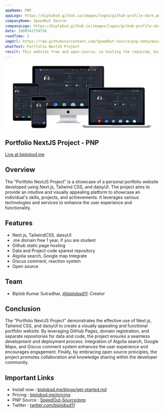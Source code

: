 ```yaml
---
appName: PNP
appLogo: https://biplobsd.github.io/images/logos/github-profile-dark.png
companyName: SpeedOut Source
companyLogo: https://biplobsd.github.io/images/logos/github-profile-dark.png
date: 1680541759736
readTime: 2
imgUrl: https://raw.githubusercontent.com/SpeedOut-Source/pnp-data/main/images/all-devices-black-pnp.png
whatText: Portfolio NextJS Project
result: This website free and open-source, no hosting fee required, build with NextJS
---
```


![preview](https://raw.githubusercontent.com/SpeedOut-Source/pnp-data/main/images/all-devices-black-pnp.png)

## Portfolio NextJS Project - PNP

<a href="https://biplobsd.me" target="_blank">Live at biplobsd.me</a>

## Overview

The "Portfolio NextJS Project" is a showcase of a personal portfolio website developed using Next.js, Tailwind CSS, and daisyUI. The project aims to provide an intuitive and visually appealing platform to showcase an individual's skills, projects, and achievements. It leverages various technologies and services to enhance the user experience and functionality.

## Features

- Next.js, TailwindCSS, daisyUI
- .me domain free 1 year, if you are student
- Github static page hosting
- Data and Project code sparest repository
- Algolia search, Google map Integrate
- Giscus comment, reaction system
- Open source

## Team

- Biplob Kumar Sutradhar, <a href='https://twitter.com/@biplobsd11'>@biplobsd11</a>: Creator

## Conclusion

The "Portfolio NextJS Project" demonstrates the effective use of Next.js, Tailwind CSS, and daisyUI to create a visually appealing and functional portfolio website. By leveraging GitHub Pages, domain registration, and separate repositories for data and code, the project ensures a seamless development and deployment process. Integration of Algolia search, Google Maps, and Giscus comment system enhances the user experience and encourages engagement. Finally, by embracing open source principles, the project promotes collaboration and knowledge sharing within the developer community.

## Important Links

- Install now : [biplobsd.me/blogs/get-started.md](https:?/biplobsd.me/blogs/get-started.md)
- Pricing : [biplobsd.me/pricing](https://biplobsd.me/pricing)
- PNP Source : [SpeedOut-Source/pnp](https://github.com/SpeedOut-Source/pnp)
- Twitter : [twitter.com/biplobsd11](https://twitter.com/biplobsd11)
